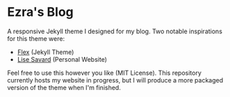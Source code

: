 Ezra's Blog
====

A responsive Jekyll theme I designed for my blog. Two notable inspirations for this theme were:
- [Flex](http://the-development.github.io/flex/) (Jekyll Theme)
- [Lise Savard](http://lisesavard.com/) (Personal Website)

Feel free to use this however you like (MIT License).
This repository currently hosts my website in progress, but I will produce a more packaged version of the theme when I'm finished.
